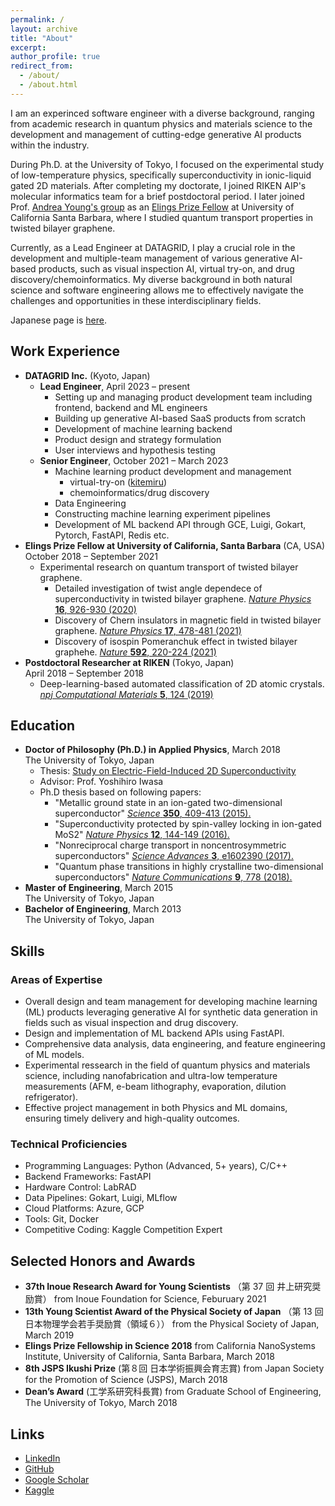 ```yaml
---
permalink: /
layout: archive
title: "About"
excerpt:
author_profile: true
redirect_from:
  - /about/
  - /about.html
---
```


I am an experinced software engineer with a diverse background, ranging from academic research in quantum physics and materials science to the development and management of cutting-edge generative AI products within the industry.

During Ph.D. at the University of Tokyo, I focused on the experimental study of low-temperature physics, specifically superconductivity in ionic-liquid gated 2D materials. After completing my doctorate, I joined RIKEN AIP's molecular informatics team for a brief postdoctoral period. I later joined Prof. [Andrea Young's group](https://www.afylab.com/) as an [Elings Prize Fellow](https://www.cnsi.ucsb.edu/programs/elings-fellowships) at University of California Santa Barbara, where I studied quantum transport properties in twisted bilayer graphene.

Currently, as a Lead Engineer at DATAGRID, I play a crucial role in the development and multiple-team management of various generative AI-based products, such as visual inspection AI, virtual try-on, and drug discovery/chemoinformatics. My diverse background in both natural science and software engineering allows me to effectively navigate the challenges and opportunities in these interdisciplinary fields.

Japanese page is [here](https://principled-devourer-bf7.notion.site/About-me-b70c3be1eef944da8e2e578205ac263b).

## Work Experience

- **DATAGRID Inc.** (Kyoto, Japan)<br>
  - **Lead Engineer**, April 2023 – present
    - Setting up and managing product development team including frontend, backend and ML engineers
    - Building up generative AI-based SaaS products from scratch 
    - Development of machine learning backend
    - Product design and strategy formulation
    - User interviews and hypothesis testing
  - **Senior Engineer**, October 2021 – March 2023
    - Machine learning product development and management
      - virtual-try-on ([kitemiru](https://kitemiru.tech/))
      - chemoinformatics/drug discovery
    - Data Engineering
    - Constructing machine learning experiment pipelines
    - Development of ML backend API through GCE, Luigi, Gokart, Pytorch, FastAPI, Redis etc.
- **Elings Prize Fellow at University of California, Santa Barbara** (CA, USA)<br>
  October 2018 – September 2021
  - Experimental research on quantum transport of twisted bilayer graphene.
    - Detailed investigation of twist angle dependece of superconductivity in twisted bilayer graphene. [_Nature Physics_ **16**, 926-930 (2020)](https://www.nature.com/articles/s41567-020-0928-3)
    - Discovery of Chern insulators in magnetic field in twisted bilayer graphene. [_Nature Physics_ **17**, 478-481 (2021)](https://www.nature.com/articles/s41567-020-01129-4)
    - Discovery of isospin Pomeranchuk effect in twisted bilayer graphehe. [_Nature_ **592**, 220-224 (2021)](https://www.nature.com/articles/s41586-021-03409-2)
- **Postdoctoral Researcher at RIKEN** (Tokyo, Japan)<br>
  April 2018 – September 2018
  - Deep-learning-based automated classification of 2D atomic crystals. [_npj Computational Materials_ **5**, 124 (2019)](https://www.nature.com/articles/s41524-019-0262-4)

## Education

- **Doctor of Philosophy (Ph.D.) in Applied Physics**, March 2018<br>
  The University of Tokyo, Japan<br>
  - Thesis: [Study on Electric-Field-Induced 2D Superconductivity](https://repository.dl.itc.u-tokyo.ac.jp/record/52951/files/A34770.pdf)<br>
  - Advisor: Prof. Yoshihiro Iwasa<br>
  - Ph.D thesis based on following papers:
    - "Metallic ground state in an ion-gated two-dimensional superconductor" [_Science_ **350**, 409-413 (2015).](https://science.sciencemag.org/content/350/6259/409)
    - "Superconductivity protected by spin-valley locking in ion-gated MoS2" [_Nature Physics_ **12**, 144-149 (2016).](https://www.nature.com/articles/nphys3580)
    - "Nonreciprocal charge transport in noncentrosymmetric superconductors" [_Science Advances_ **3**, e1602390 (2017).](https://advances.sciencemag.org/content/3/4/e1602390)
    - "Quantum phase transitions in highly crystalline two-dimensional superconductors" [_Nature Communications_ **9**, 778 (2018).](https://www.nature.com/articles/s41467-018-03275-z)
- **Master of Engineering**, March 2015<br>
  The University of Tokyo, Japan
  <br>
- **Bachelor of Engineering**, March 2013<br>
  The University of Tokyo, Japan

## Skills

### Areas of Expertise

- Overall design and team management for developing machine learning (ML) products leveraging generative AI for synthetic data generation in fields such as visual inspection and drug discovery.
- Design and implementation of ML backend APIs using FastAPI.
- Comprehensive data analysis, data engineering, and feature engineering of ML models.
- Experimental ressearch in the field of quantum physics and materials science, including nanofabrication and ultra-low temperature measurements (AFM, e-beam lithography, evaporation, dilution refrigerator).
- Effective project management in both Physics and ML domains, ensuring timely delivery and high-quality outcomes.


### Technical Proficiencies

- Programming Languages: Python (Advanced, 5+ years), C/C++
- Backend Frameworks: FastAPI
- Hardware Control: LabRAD
- Data Pipelines: Gokart, Luigi, MLflow
- Cloud Platforms: Azure, GCP
- Tools: Git, Docker
- Competitive Coding: Kaggle Competition Expert

## Selected Honors and Awards

- **37th Inoue Research Award for Young Scientists** （第 37 回 井上研究奨励賞） from Inoue Foundation for Science, Feburuary 2021
- **13th Young Scientist Award of the Physical Society of Japan** （第 13 回 日本物理学会若手奨励賞（領域６）） from the Physical Society of Japan, March 2019
- **Elings Prize Fellowship in Science 2018**
  from California NanoSystems Institute, University of California, Santa Barbara, March 2018
- **8th JSPS Ikushi Prize** (第８回 日本学術振興会育志賞) from Japan Society for the Promotion of Science (JSPS), March 2018
- **Dean’s Award** (工学系研究科長賞) from Graduate School of Engineering, The University of Tokyo, March 2018

## Links

- [LinkedIn](https://www.linkedin.com/in/yu-saito-03080088/)
- [GitHub](https://github.com/yseeker)
- [Google Scholar](https://scholar.google.com/citations?hl=en&user=M3gyCrUAAAAJ)
- [Kaggle](https://www.kaggle.com/Yseeker)
